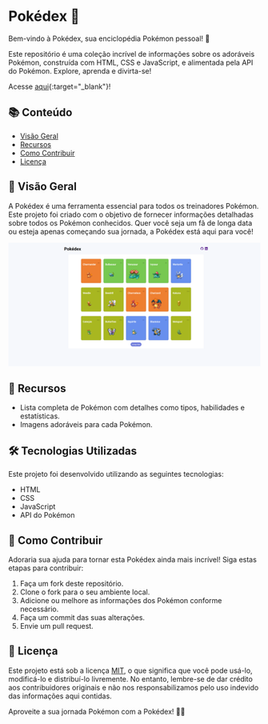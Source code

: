 # Pokédex 🌟

Bem-vindo à Pokédex, sua enciclopédia Pokémon pessoal! 🚀

Este repositório é uma coleção incrível de informações sobre os adoráveis Pokémon, construída com HTML, CSS e JavaScript, e alimentada pela API do Pokémon. Explore, aprenda e divirta-se!

Acesse [aqui](https://germanavaz.github.io/pokedex/){:target="_blank"}!

## 📚 Conteúdo

- [Visão Geral](#visão-geral)
- [Recursos](#recursos)
- [Como Contribuir](#como-contribuir)
- [Licença](#licença)

## 📖 Visão Geral

A Pokédex é uma ferramenta essencial para todos os treinadores Pokémon. Este projeto foi criado com o objetivo de fornecer informações detalhadas sobre todos os Pokémon conhecidos. Quer você seja um fã de longa data ou esteja apenas começando sua jornada, a Pokédex está aqui para você!

![prévia do layout do site](assets/imagens/pokedex.png)

## 🚀 Recursos

- Lista completa de Pokémon com detalhes como tipos, habilidades e estatísticas.
- Imagens adoráveis para cada Pokémon.

## 🛠️ Tecnologias Utilizadas

Este projeto foi desenvolvido utilizando as seguintes tecnologias:

- HTML
- CSS
- JavaScript
- API do Pokémon

## 🤝 Como Contribuir

Adoraria sua ajuda para tornar esta Pokédex ainda mais incrível! Siga estas etapas para contribuir:

1. Faça um fork deste repositório.
2. Clone o fork para o seu ambiente local.
3. Adicione ou melhore as informações dos Pokémon conforme necessário.
4. Faça um commit das suas alterações.
5. Envie um pull request.

## 📜 Licença

Este projeto está sob a licença [MIT](LICENSE), o que significa que você pode usá-lo, modificá-lo e distribuí-lo livremente. No entanto, lembre-se de dar crédito aos contribuidores originais e não nos responsabilizamos pelo uso indevido das informações aqui contidas.

Aproveite a sua jornada Pokémon com a Pokédex! 👾✨
